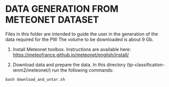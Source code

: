 DATA GENERATION FROM METEONET DATASET
=====================================

Files in this folder are intended to guide the user in the generation of the data required for the PW
The volume to be downloaded is about 9 Gb.

  1. Install Meteonet toolbox. Instructions are available here: https://meteofrance.github.io/meteonet/english/install/

  2. Download data and prepare the data. In this directory (tp-classification-ienm2/meteonet/) run the following commands:
```
bash download_and_untar.sh
```

